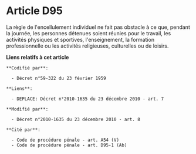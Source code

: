 # Article D95

La règle de l'encellulement individuel ne fait pas obstacle à ce que, pendant la journée, les personnes détenues soient
réunies pour le travail, les activités physiques et sportives, l'enseignement, la formation professionnelle ou les activités
religieuses, culturelles ou de loisirs.

**Liens relatifs à cet article**

	**Codifié par**:

	  - Décret n°59-322 du 23 février 1959

	**Liens**:

	  - DEPLACE: Décret n°2010-1635 du 23 décembre 2010 - art. 7

	**Modifié par**:

	  - Décret n°2010-1635 du 23 décembre 2010 - art. 8

	**Cité par**:

	  - Code de procédure pénale - art. A54 (V)
	  - Code de procédure pénale - art. D95-1 (Ab)
